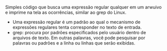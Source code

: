 Simples código que busca uma expressão regular qualquer em um arwuivo e imprime na tela as ocorrências, similar ao grep do Linux.

- Uma expressão regular é um padrão ao qual o mecanismo de expressões regulares tenta corresponder no texto de entrada.
- grep: procura por padrões especificados pelo usuário dentro de arquivos de texto. Em outras palavras, você pode pesquisar por palavras ou padrões e a linha ou linhas que serão exibidas.

